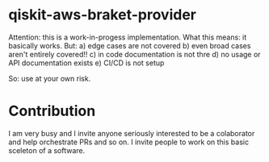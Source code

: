 # qiskit-aws-braket-provider

Attention: this is a work-in-progess implementation. 
What this means: it basically works. But: 
 a) edge cases are not covered 
 b) even broad cases aren't entirely covered!! 
 c) in code documentation is not thre
 d) no usage or API documentation exists
 e) CI/CD is not setup

So: use at your own risk. 

# Contribution

I am very busy and I invite anyone seriously interested to be a colaborator and help orchestrate PRs and so on. I invite people to work on this basic sceleton of a software.
